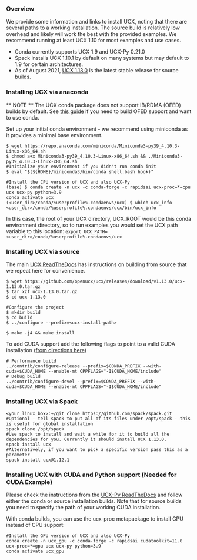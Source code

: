 ### Overview

We provide some information and links to install UCX, noting that there are several paths to a working installation. The source build is relatively low overhead and likely will work the best with the provided examples. We recommend running at least UCX 1.10 for most examples and use cases.

* Conda currently supports UCX 1.9 and UCX-Py 0.21.0
* Spack installs UCX 1.10.1 by default on many systems but may default to 1.9 for certain architectures.
* As of August 2021, [UCX 1.13.0](https://github.com/openucx/ucx/releases/tag/v1.13.0) is the latest stable release for source builds. 

### Installing UCX via anaconda

** NOTE ** The UCX conda package does not support IB/RDMA (OFED) builds by default. See [this guide](https://ucx-py.readthedocs.io/en/latest/install.html#ucx-ofed) if you need to build OFED support and want to use conda.

Set up your initial conda environment - we recommend using miniconda as it provides a minimal base environment.
```
$ wget https://repo.anaconda.com/miniconda/Miniconda3-py39_4.10.3-Linux-x86_64.sh
$ chmod a+x Miniconda3-py39_4.10.3-Linux-x86_64.sh && ./Miniconda3-py39_4.10.3-Linux-x86_64.sh
#Initialize your environment if you didn't run conda init
$ eval "$(${HOME}/miniconda3/bin/conda shell.bash hook)"

#Install the CPU version of UCX and also UCX-Py
(base) $ conda create -n ucx -c conda-forge -c rapidsai ucx-proc=*=cpu ucx ucx-py python=3.9
conda activate ucx
(<user_dir>/conda/%userprofile%.condaenvs/ucx) $ which ucx_info
<user_dir>/conda/%userprofile%.condaenvs/ucx/bin/ucx_info
```
In this case, the root of your UCX directory, UCX_ROOT would be this conda environment directory, so to run examples you would set the UCX path variable to this location: `export UCX_PATH=<user_dir>/conda/%userprofile%.condaenvs/ucx`

### Installing UCX via source

The main [UCX ReadTheDocs](https://openucx.readthedocs.io/en/master/running.html#ucx-build-and-install) has instructions on building from source that we repeat here for convenience.

```
$ wget https://github.com/openucx/ucx/releases/download/v1.13.0/ucx-1.13.0.tar.gz
$ tar xzf ucx-1.13.0.tar.gz
$ cd ucx-1.13.0

#Configure the project
$ mkdir build
$ cd build
$ ../configure --prefix=<ucx-install-path>

$ make -j4 && make install
```

To add CUDA support add the following flags to point to a valid CUDA installation ([from directions here](https://ucx-py.readthedocs.io/en/latest/install.html))
```
# Performance build
../contrib/configure-release --prefix=$CONDA_PREFIX --with-cuda=$CUDA_HOME --enable-mt CPPFLAGS="-I$CUDA_HOME/include"
# Debug build
../contrib/configure-devel --prefix=$CONDA_PREFIX --with-cuda=$CUDA_HOME --enable-mt CPPFLAGS="-I$CUDA_HOME/include"
```

### Installing UCX via Spack

```
<your_linux_box>:~/git clone https://github.com/spack/spack.git
#Optional - tell spack to put all of its files under /opt/spack - this is useful for global installation
spack clone /opt/spack
#Use spack to install and wait a while for it to build all the dependencies for you. Currently it should install UCX 1.13.0.
spack install ucx
#Alternatively, if you want to pick a specific version pass this as a parameter
spack install ucx@1.12.1
```

### Installing UCX with CUDA and Python support (Needed for CUDA Example)

Please check the instructions from the [UCX-Py ReadTheDocs](https://ucx-py.readthedocs.io/en/latest/install.html) and follow either the conda or source installation builds. Note that for source builds you need to specify the path of your working CUDA installation. 

With conda builds, you can use the ucx-proc metapackage to install GPU instead of CPU support:
```
#Install the GPU version of UCX and also UCX-Py
conda create -n ucx_gpu -c conda-forge -c rapidsai cudatoolkit=11.0 ucx-proc=*=gpu ucx ucx-py python=3.9
conda activate ucx_gpu
```

